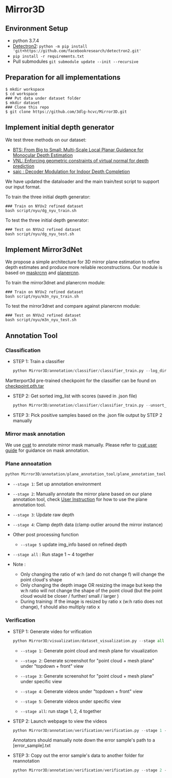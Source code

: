 # Mirror3D

## Environment Setup

- python 3.7.4
- [Detectron2](https://github.com/facebookresearch/detectron2): `python -m pip install 'git+https://github.com/facebookresearch/detectron2.git'`
- `pip install -r requirements.txt`
- Pull submodules `git submodule update --init --recursive`



## Preparation for all implementations

```shell
$ mkdir workspace
$ cd workspace
### Put data under dataset folder
$ mkdir dataset
### Clone this repo
$ git clone https://github.com/3dlg-hcvc/Mirror3D.git

```

## Implement initial depth generator

We test three methods on our dataset:

- [BTS: From Big to Small: Multi-Scale Local Planar Guidance for Monocular Depth Estimation](https://github.com/cogaplex-bts/bts)
- [VNL: Enforcing geometric constraints of virtual normal for depth prediction](https://github.com/YvanYin/VNL_Monocular_Depth_Prediction)
- [saic : Decoder Modulation for Indoor Depth Completion](https://github.com/saic-vul/saic_depth_completion/tree/94bececdf12bb9867ce52c970bb2d11dee948d37)

We have updated the dataloader and the main train/test script to support our input format. 

To train the three initial depth generator:

```shell
### Train on NYUv2 refined dataset
bash script/nyu/dg_nyu_train.sh
```

To test the three initial depth generator:

```shell
### Test on NYUv2 refined dataset
bash script/nyu/dg_nyu_test.sh
```

## Implement Mirror3dNet

We propose a simple architecture for 3D mirror plane estimation to refine depth estimates and produce more reliable reconstructions. Our module is based on [maskrcnn](https://github.com/facebookresearch/detectron2) and [planercnn](https://github.com/NVlabs/planercnn/tree/01e03fe5a97b7afc4c5c4c3090ddc9da41c071bd). 


To train the mirror3dnet and planercnn module:

```shell
### Train on NYUv2 refined dataset
bash script/nyu/m3n_nyu_train.sh
```

To test the mirror3dnet and compare against planercnn module:

```shell
### Test on NYUv2 refined dataset
bash script/nyu/m3n_nyu_test.sh
```

## Annotation Tool

### Classification

- STEP 1: Train a classifier 

	```python
	python Mirror3D/annotation/classifier/classifier_train.py --log_directory [checkpoint and .log file saved directory] --train_pos_list [training positive_sample_path.txt] --train_neg_list [training negative_sample_path.txt] --val_pos_list [validation positive_sample_path.txt] --val_neg_list [validation negative_sample_path.txt]
	```
Martterport3d pre-trained checkpoint for the classifier can be found on [checkpoint.pth.tar](http://aspis.cmpt.sfu.ca/projects/mirrors/checkpoint/classifier_checkpoint/checkpoint.pth.tar)

- STEP 2: Get sorted img_list with scores (saved in .json file)

	```python
	python Mirror3D/annotation/classifier/classifier_train.py --unsort_img_list [img_path_to_be_sorted.txt] --resume_path [classifier_checkpoint_path] --output_save_folder [output_folder_path to save the output .json file]
	```
	
- STEP 3: Pick positive samples based on the .json file output by STEP 2 manually
<!---
- STEP 3: Use `Mirror3D/annotation/classifier/classification_tool.py` to manually annotate mirror images


	```python
	python Mirror3D/annotation/classifier/classification_tool.py --data_root [root path of the dataset] --json_file_path [path of the .json file output by STEP 2] --anno_output_folder [annotation result output folder] 
	```
-->


### Mirror mask annotation 

We use [cvat](https://github.com/dommorin/cvat) to annotate mirror mask manually. Please refer to [cvat user guide](https://github.com/dommorin/cvat/blob/master/cvat/apps/documentation/user_guide.md) for guidance on mask annotation. 
### Plane annoatation

```python
python Mirror3D/annotation/plane_annotation_tool/plane_annotation_tool.py --stage [all / 1 ~ 6] --data_main_folder [dataset main folder] --process_index [the process index during multi-processing] --border_width [mirror border width] --f [focal length of the dataset] --anno_output_folder [annotation result output folder]
```

- `--stage 1`: Set up annotation environment 

- `--stage 2`: Manually annotate the mirror plane based on our plane annotation tool, check [User Instruction](todo) for how to use the plane annotation tool.

- `--stage 3`: Update raw depth

- `--stage 4`: Clamp depth data (clamp outlier around the mirror instance)

- Other post processing function 
	- `--stage 5` update img_info based on refined depth

- `--stage all` : Run stage 1 ~ 4 together

- Note : 
	- Only changing the ratio of w:h (and do not change f)  will change the point cloud's shape
	- Only changing the depth image OR resizing the image but keep the w:h ratio will not change the shape of the point cloud (but the point cloud would be closer / further/ small / larger )
	- During training: If the image is resized by ratio x (w:h ratio does not change), f should also multiply ratio x


### Verification

- STEP 1: Generate video for vrification 
	```python
	python Mirror3D/visualization/dataset_visualization.py --stage all --data_main_folder [dataset main folder] --process_index [the process index during multi-processing]  --multi_processing --overwrite --f [focal length of the dataset] --output_folder [output point cloud/ mesh plane/ screenshot/ video saved folder] --view_mode [topdown/ front]
	```

	- `--stage 1`: Generate point cloud and mesh plane for visualization

	- `--stage 2`: Generate screenshot for "point cloud + mesh plane" under "topdown + front" view

	- `--stage 3`: Generate screenshot for "point cloud + mesh plane" under specific view
	- `--stage 4`: Generate videos under "topdown + front" view
	- `--stage 5`: Generate videos under specific view
	- `--stage all`: run stage 1, 2, 4 together

- STEP 2: Launch webpage to view the videos
	
	```python 
	python Mirror3D/annotation/verification/verification.py --stage 1 --data_main_folder [folder that contains "video_front, video_topdown .. etc" folders] --output_folder [.html files output folder] --video_num_per_page [int: how many video to display in one .html]
	```

	Annotators should manually note down the error sample's path to a [error_sample].txt

- STEP 3: Copy out the error sample's data to another folder for reannotation

	```python 
	python Mirror3D/annotation/verification/verification.py --stage 2 --data_main_folder [dataset main folder] --output_folder [folder to save the copy of data] --error_list [.txt that contains the error samples' name]
	```
